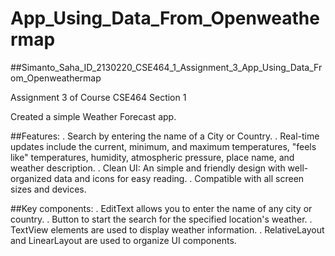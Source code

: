 # App_Using_Data_From_Openweathermap
##Simanto_Saha_ID_2130220_CSE464_1_Assignment_3_App_Using_Data_From_Openweathermap

Assignment 3 of Course CSE464 Section 1


Created a simple Weather Forecast app.

##Features:
. Search by entering the name of a City or Country.
. Real-time updates include the current, minimum, and maximum temperatures, "feels like" temperatures, humidity, atmospheric pressure, place name, and weather description.
. Clean UI: An simple and friendly design with well-organized data and icons for easy reading.
. Compatible with all screen sizes and devices.

##Key components:
. EditText allows you to enter the name of any city or country.
. Button to start the search for the specified location's weather.
. TextView elements are used to display weather information.
. RelativeLayout and LinearLayout are used to organize UI components.

